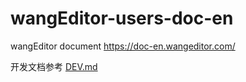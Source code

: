# wangEditor-users-doc-en

wangEditor document https://doc-en.wangeditor.com/

开发文档参考 [DEV.md](./DEV.md)
